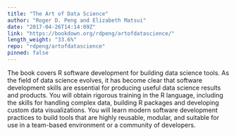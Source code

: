 ```yaml
---
title: "The Art of Data Science"
author: "Roger D. Peng and Elizabeth Matsui"
date: "2017-04-26T14:14:09Z"
link: "https://bookdown.org/rdpeng/artofdatascience/"
length_weight: "33.6%"
repo: "rdpeng/artofdatascience"
pinned: false
---
```


The book covers R software development for building data science tools. As the field of data science evolves, it has become clear that software development skills are essential for producing useful data science results and products. You will obtain rigorous training in the R language, including the skills for handling complex data, building R packages and developing custom data visualizations. You will learn modern software development practices to build tools that are highly reusable, modular, and suitable for use in a team-based environment or a community of developers.
